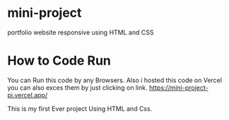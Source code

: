 # mini-project
portfolio website responsive using HTML and CSS
# How to Code Run
You can Run this code by any Browsers. Also i hosted this code on Vercel you can also exces them by just clicking on link.
https://mini-project-pi.vercel.app/

This is my first Ever project Using HTML and Css.
